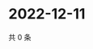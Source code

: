 # 2022-12-11

共 0 条

<!-- BEGIN WEIBO -->
<!-- 最后更新时间 Sun Dec 11 2022 12:17:59 GMT+0800 (China Standard Time) -->

<!-- END WEIBO -->
